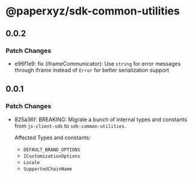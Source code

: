 # @paperxyz/sdk-common-utilities

## 0.0.2

### Patch Changes

- e96f1e9: fix (iframeCommunicator): Use `string` for error messages through iframe instead of `Error` for better serialization support

## 0.0.1

### Patch Changes

- 825a36f: BREAKING: Migrate a bunch of internal types and constants from `js-client-sdk` to `sdk-common-utilities`.

  Affected Types and constants:

  - `DEFAULT_BRAND_OPTIONS`
  - `ICustomizationOptions`
  - `Locale`
  - `SupportedChainName`
